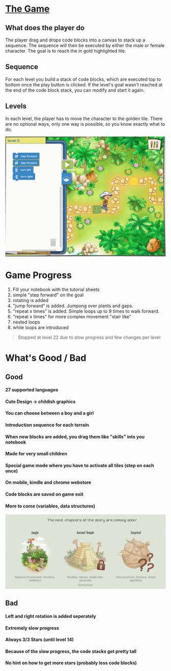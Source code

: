 # [The Game](https://www.allcancode.com)  

## What does the player do
The player drag and drops code blocks into a canvas to stack up a sequence. The sequence will then be executed by either the male or female character. The goal is to reach the in gold highlighted tile.

## Sequence
For each level you build a stack of code blocks, which are executed top to bottom once the play button is clicked.
If the level's goal wasn't reached at the end of the code block stack, you can modify and start it again.

## Levels
In each level, the player has to move the character to the golden tile. There are no optional ways, only one way is
possible, so you know exactly what to do.

![imgOfGameHere](../img/runmarco/runmarco.png)

# Game Progress
1. Fill your notebook with the tutorial sheets
1. simple "step forward" on the goal
1. rotating is added
1. "jump forward" is added. Jumpong over plants and gaps. 
1. "repeat x times" is added. Simple loops up to 9 times to walk forward.
1. "repeat x times" for more complex movement "stair like"
1. nested loops
1. while loops are introduced

> Stopped at level 22 due to slow progress and few changes per level

# What's Good / Bad

## Good
#### 27 supported languages
#### Cute Design -> childish graphics
#### You can choose between a boy and a girl
#### Introduction sequence for each terrain
#### When new blocks are added, you drag them like "skills" into you notebook
#### Made for very small children
#### Special game mode where you have to activate all tiles (step on each once)
#### On mobile, kindle and chrome webstore
#### Code blocks are saved on game exit
#### More to come (variables, data structures)

![imgOfVarsHere](../img/runmarco/levels.png)

## Bad
#### Left and right rotation is added seperately
#### Extremely slow progress
#### Always 3/3 Stars (until level 14)
#### Because of the slow progress, the code stacks get pretty tall
#### No hint on how to get more stars (probably less code blocks)


